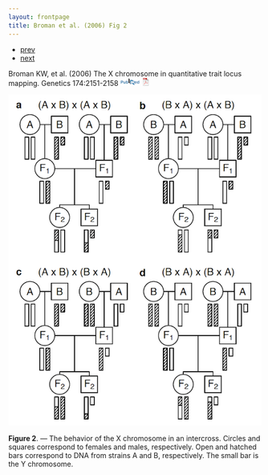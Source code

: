 ```yaml
---
layout: frontpage
title: Broman et al. (2006) Fig 2
---
```


<div class="navbar">
  <div class="navbar-inner">
      <ul class="nav">
          <li><a href="rigenome_fig6.html">prev</a></li>
          <li><a href="mousebc_fig3.html">next</a></li>
      </ul>
  </div>
</div>

Broman KW, et al. (2006)  The X chromosome
in quantitative trait locus mapping.  Genetics 174:2151-2158
[![PubMed](../pubmed-icon.png)](http://www.ncbi.nlm.nih.gov/pubmed/17028340)
[![pdf (169k)](../pdf-icon.png)](http://www.biostat.wisc.edu/~kbroman/publications/xchr.pdf)

![Broman et al. (2006) Fig 2](../../assets/bigpubpics/xchr_fig2_lg.png)

**Figure 2**. &mdash; The behavior of the X chromosome in an intercross.
Circles and squares correspond to females and males, respectively.
Open and hatched bars correspond to DNA from
strains A and B, respectively. The small bar is the Y chromosome.

